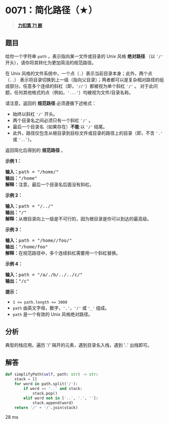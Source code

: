 # 0071：简化路径（★）


> <u>**[力扣第 71 题](https://leetcode.cn/problems/simplify-path/)**</u>

## 题目

<p>给你一个字符串 <code>path</code> ，表示指向某一文件或目录的 Unix 风格 <strong>绝对路径 </strong>（以 <code>'/'</code> 开头），请你将其转化为更加简洁的规范路径。</p>

<p class="MachineTrans-lang-zh-CN">在 Unix 风格的文件系统中，一个点（<code>.</code>）表示当前目录本身；此外，两个点 （<code>..</code>） 表示将目录切换到上一级（指向父目录）；两者都可以是复杂相对路径的组成部分。任意多个连续的斜杠（即，<code>'//'</code>）都被视为单个斜杠 <code>'/'</code> 。 对于此问题，任何其他格式的点（例如，<code>'...'</code>）均被视为文件/目录名称。</p>

<p>请注意，返回的 <strong>规范路径</strong> 必须遵循下述格式：</p>

<ul>
<li>始终以斜杠 <code>'/'</code> 开头。</li>
<li>两个目录名之间必须只有一个斜杠 <code>'/'</code> 。</li>
<li>最后一个目录名（如果存在）<strong>不能 </strong>以 <code>'/'</code> 结尾。</li>
<li>此外，路径仅包含从根目录到目标文件或目录的路径上的目录（即，不含 <code>'.'</code> 或 <code>'..'</code>）。</li>
</ul>

<p>返回简化后得到的 <strong>规范路径</strong> 。</p>



<p><strong>示例 1：</strong></p>

<pre>
<strong>输入：</strong>path = "/home/"
<strong>输出：</strong>"/home"
<strong>解释：</strong>注意，最后一个目录名后面没有斜杠。 </pre>

<p><strong>示例 2：</strong></p>

<pre>
<strong>输入：</strong>path = "/../"
<strong>输出：</strong>"/"
<strong>解释：</strong>从根目录向上一级是不可行的，因为根目录是你可以到达的最高级。
</pre>

<p><strong>示例 3：</strong></p>

<pre>
<strong>输入：</strong>path = "/home//foo/"
<strong>输出：</strong>"/home/foo"
<strong>解释：</strong>在规范路径中，多个连续斜杠需要用一个斜杠替换。
</pre>

<p><strong>示例 4：</strong></p>

<pre>
<strong>输入：</strong>path = "/a/./b/../../c/"
<strong>输出：</strong>"/c"
</pre>



<p><strong>提示：</strong></p>

<ul>
<li><code>1 <= path.length <= 3000</code></li>
<li><code>path</code> 由英文字母，数字，<code>'.'</code>，<code>'/'</code> 或 <code>'_'</code> 组成。</li>
<li><code>path</code> 是一个有效的 Unix 风格绝对路径。</li>
</ul>


## 分析

典型的栈应用。遍历 '/' 隔开的元素，遇到目录名入栈，遇到 '..' 出栈即可。

## 解答

```python
def simplifyPath(self, path: str) -> str:
	stack = []
	for word in path.split('/'):
		if word == '..' and stack:
			stack.pop()
		elif word not in ['..', '.', '']:
			stack.append(word)
	return '/' + '/'.join(stack)
```
28 ms
